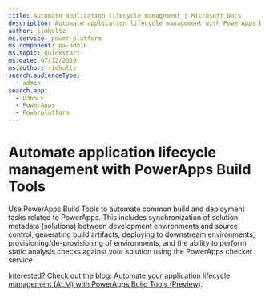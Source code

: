 ```yaml
---
title: Automate application lifecycle management | Microsoft Docs
description: Automate application lifecycle management with PowerApps Build Tools
author: jimholtz
ms.service: power-platform
ms.component: pa-admin
ms.topic: quickstart
ms.date: 07/12/2019
ms.author: jimholtz
search.audienceType: 
  - admin
search.app: 
  - D365CE
  - PowerApps
  - Powerplatform
---
```

# Automate application lifecycle management with PowerApps Build Tools

Use PowerApps Build Tools to automate common build and deployment tasks related to PowerApps. This includes synchronization of solution metadata (solutions) between development environments and source control, generating build artifacts, deploying to downstream environments, provisioning/de-provisioning of environments, and the ability to perform static analysis checks against your solution using the PowerApps checker service.

Interested? Check out the blog: [Automate your application lifecycle management (ALM) with PowerApps Build Tools (Preview)](https://powerapps.microsoft.com/blog/automate-your-application-lifecycle-management-alm-with-powerapps-build-tools-preview/).